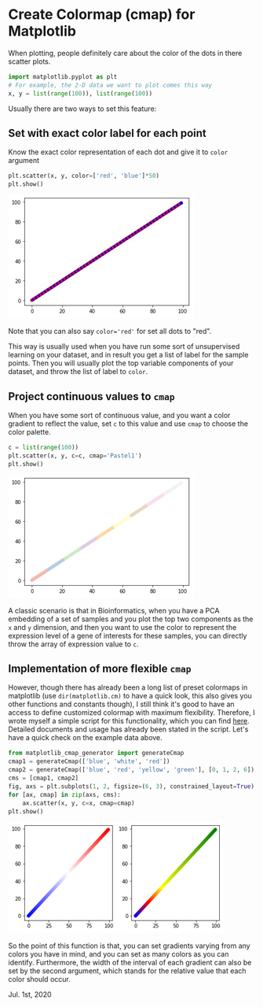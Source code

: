 # Create Colormap (cmap) for Matplotlib

When plotting, people definitely care about the color of the dots in there scatter plots. 

```python
import matplotlib.pyplot as plt
# For example, the 2-D data we want to plot comes this way
x, y = list(range(100)), list(range(100))
```

Usually there are two ways to set this feature:  

## Set with exact color label for each point
Know the exact color representation of each dot and give it to `color` argument

```python
plt.scatter(x, y, color=['red', 'blue']*50)
plt.show()
```

![redBlue color setting](4.jpg)

Note that you can also say `color='red'` for set all dots to "red".  

This way is usually used when you have run some sort of unsupervised learning on your dataset, and in result you get a list of label for the sample points. Then you will usually plot the top variable components of your dataset, and throw the list of label to `color`. 

## Project continuous values to `cmap`

When you have some sort of continuous value, and you want a color gradient to reflect the value, set `c` to this value and use `cmap` to choose the color palette.  

```python
c = list(range(100))
plt.scatter(x, y, c=c, cmap='Pastel1')
plt.show()
```

![Pastel cmap](5.jpg)

A classic scenario is that in Bioinformatics, when you have a PCA embedding of a set of samples and you plot the top two components as the `x` and `y` dimension, and then you want to use the color to represent the expression level of a gene of interests for these samples, you can directly throw the array of expression value to `c`.  

## Implementation of more flexible `cmap`

However, though there has already been a long list of preset colormaps in matplotlib (use `dir(matplotlib.cm)` to have a quick look, this also gives you other functions and constants though), I still think it's good to have an access to define customized colormap with maximum flexibility. Therefore, I wrote myself a simple script for this functionality, which you can find [here](https://github.com/mvfki/assignments/blob/master/matplotlib_cmap_generator.py). Detailed documents and usage has already been stated in the script. Let's have a quick check on the example data above.  

```python
from matplotlib_cmap_generator import generateCmap
cmap1 = generateCmap(['blue', 'white', 'red'])
cmap2 = generateCmap(['blue', 'red', 'yellow', 'green'], [0, 1, 2, 6])
cms = [cmap1, cmap2]
fig, axs = plt.subplots(1, 2, figsize=(6, 3), constrained_layout=True)
for [ax, cmap] in zip(axs, cms):
    ax.scatter(x, y, c=x, cmap=cmap)
plt.show()
```

![Customized cmap](6.png)

So the point of this function is that, you can set gradients varying from any colors you have in mind, and you can set as many colors as you can identify. Furthermore, the width of the interval of each gradient can also be set by the second argument, which stands for the relative value that each color should occur.  


Jul. 1st, 2020  
